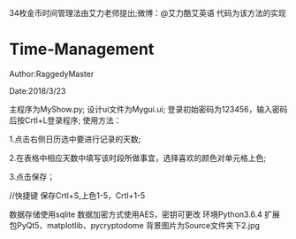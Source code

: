 34枚金币时间管理法由艾力老师提出;微博：@艾力酷艾英语
代码为该方法的实现
# Time-Management
Author:RaggedyMaster

Date:2018/3/23

主程序为MyShow.py;
设计ui文件为Mygui.ui;
登录初始密码为123456，输入密码后按Crtl+L登录程序;
使用方法：

1.点击右侧日历选中要进行记录的天数;

2.在表格中相应天数中填写该时段所做事宜，选择喜欢的颜色对单元格上色;

3.点击保存；

//快捷键 保存Crtl+S,上色1-5，Crtl+1-5

数据存储使用sqlite
数据加密方式使用AES，密钥可更改
环境Python3.6.4
扩展包PyQt5、matplotlib、pycryptodome
背景图片为Source文件夹下2.jpg
